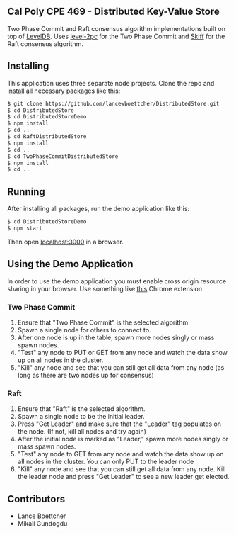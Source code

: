 ## Cal Poly CPE 469 - Distributed Key-Value Store

Two Phase Commit and Raft consensus algorithm implementations built on top of [LevelDB](http://leveldb.org/). Uses [level-2pc](https://github.com/0x00A/level-2pc) for the Two Phase Commit and [Skiff](https://github.com/pgte/skiff) for the Raft consensus algorithm.

## Installing

This application uses three separate node projects. Clone the repo and install all necessary packages like this: 

```sh
$ git clone https://github.com/lancewboettcher/DistributedStore.git
$ cd DistributedStore
$ cd DistributedStoreDemo
$ npm install
$ cd ..
$ cd RaftDistributedStore
$ npm install
$ cd ..
$ cd TwoPhaseCommitDistributedStore
$ npm install
$ cd ..
```

## Running 

After installing all packages, run the demo application like this: 

```sh
$ cd DistributedStoreDemo
$ npm start
```

Then open [localhost:3000](http://localhost:3000/) in a browser. 

## Using the Demo Application

In order to use the demo application you must enable cross origin resource sharing in your browser. Use something like [this](https://chrome.google.com/webstore/detail/allow-control-allow-origi/nlfbmbojpeacfghkpbjhddihlkkiljbi?hl=en) Chrome extension

### Two Phase Commit 

1. Ensure that "Two Phase Commit" is the selected algorithm. 
2. Spawn a single node for others to connect to. 
3. After one node is up in the table, spawn more nodes singly or mass spawn nodes.
4. "Test" any node to PUT or GET from any node and watch the data show up on all nodes in the cluster. 
5. "Kill" any node and see that you can still get all data from any node (as long as there are two nodes up for consensus)

### Raft

1. Ensure that "Raft" is the selected algorithm. 
2. Spawn a single node to be the initial leader. 
3. Press "Get Leader" and make sure that the "Leader" tag populates on the node. (If not, kill all nodes and try again)
3. After the initial node is marked as "Leader," spawn more nodes singly or mass spawn nodes.
4. "Test" any node to GET from any node and watch the data show up on all nodes in the cluster. You can only PUT to the leader node
5. "Kill" any node and see that you can still get all data from any node. Kill the leader node and press "Get Leader" to see a new leader get elected. 

## Contributors

* Lance Boettcher
* Mikail Gundogdu
